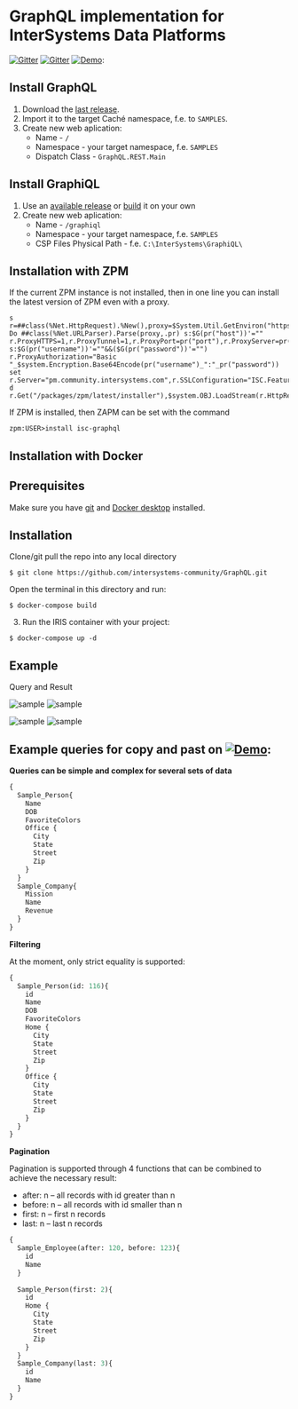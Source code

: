 # GraphQL implementation for InterSystems Data Platforms


[![Gitter](https://img.shields.io/badge/chat-on%20telegram-blue.svg)](https://t.me/joinchat/FoZ4M0Gl5vGiZ-e0HvFOUQ) 
[![Gitter](https://img.shields.io/badge/article-on%20community-blue.svg)](https://community.intersystems.com/post/graphql-intersystems-data-platforms)
[![Demo](https://img.shields.io/badge/Demo%20on-Cloud%20Run%20Deploy-F4A460)](https://graphql.demo.community.intersystems.com/graphiql/index.html):


## Install GraphQL
1) Download the [last release](https://github.com/intersystems-ru/GraphQL/releases).
2) Import it to the target Caché namespace, f.e. to `SAMPLES`.
3) Create new web aplication:
    - Name - `/`
    - Namespace - your target namespace, f.e. `SAMPLES`
    - Dispatch Class - `GraphQL.REST.Main`


## Install GraphiQL
1) Use an [available release](https://github.com/intersystems-ru/GraphQL/releases) or [build](https://github.com/graphql/graphiql) it on your own
2) Create new web aplication:
    - Name - `/graphiql`
    - Namespace - your target namespace, f.e. `SAMPLES`
    - CSP Files Physical Path - f.e. `C:\InterSystems\GraphiQL\`

## Installation with ZPM

If the current ZPM instance is not installed, then in one line you can install the latest version of ZPM even with a proxy.
```
s r=##class(%Net.HttpRequest).%New(),proxy=$System.Util.GetEnviron("https_proxy") Do ##class(%Net.URLParser).Parse(proxy,.pr) s:$G(pr("host"))'="" r.ProxyHTTPS=1,r.ProxyTunnel=1,r.ProxyPort=pr("port"),r.ProxyServer=pr("host") s:$G(pr("username"))'=""&&($G(pr("password"))'="") r.ProxyAuthorization="Basic "_$system.Encryption.Base64Encode(pr("username")_":"_pr("password")) set r.Server="pm.community.intersystems.com",r.SSLConfiguration="ISC.FeatureTracker.SSL.Config" d r.Get("/packages/zpm/latest/installer"),$system.OBJ.LoadStream(r.HttpResponse.Data,"c")
```
If ZPM is installed, then ZAPM can be set with the command
```
zpm:USER>install isc-graphql
```
## Installation with Docker

## Prerequisites
Make sure you have [git](https://git-scm.com/book/en/v2/Getting-Started-Installing-Git) and [Docker desktop](https://www.docker.com/products/docker-desktop) installed.

## Installation 
Clone/git pull the repo into any local directory

```
$ git clone https://github.com/intersystems-community/GraphQL.git
```

Open the terminal in this directory and run:

```
$ docker-compose build
```

3. Run the IRIS container with your project:

```
$ docker-compose up -d
```
	
## Example
Query and Result

![sample](https://pp.userapi.com/c837337/v837337052/61752/mXbbCHhBl9M.jpg)     ![sample](https://pp.userapi.com/c837337/v837337052/6173c/6elLjldPiRA.jpg) 

![sample](https://pp.userapi.com/c837337/v837337052/61761/vPCZvIXgcJk.jpg)     ![sample](https://pp.userapi.com/c837337/v837337052/6174b/Zd2000W64HI.jpg) 


## Example queries for copy and past on [![Demo](https://img.shields.io/badge/Demo%20on-Cloud%20Run%20Deploy-F4A460)](https://graphql.demo.community.intersystems.com/graphiql/index.html):

**Queries can be simple and complex for several sets of data**
```graphql
{
  Sample_Person{
    Name
    DOB
    FavoriteColors
    Office {
      City
      State
      Street
      Zip
    }
  }
  Sample_Company{
    Mission
    Name
    Revenue
  }
}
```

**Filtering**

At the moment, only strict equality is supported:

```graphql
{
  Sample_Person(id: 116){
    id
    Name
    DOB
    FavoriteColors
    Home {
      City
      State
      Street
      Zip
    }
    Office {
      City
      State
      Street
      Zip
    }
  }
}
```

**Pagination**

Pagination is supported through 4 functions that can be combined to achieve the necessary result:

- after: n – all records with id greater than n
- before: n – all records with id smaller than n
- first: n – first n records
- last: n – last n records

```graphql
{
  Sample_Employee(after: 120, before: 123){
    id 
    Name
  }
  
  Sample_Person(first: 2){
    id
    Home {
      City
      State
      Street
      Zip
    }
  }
  Sample_Company(last: 3){
    id 
    Name
  }
}
```
